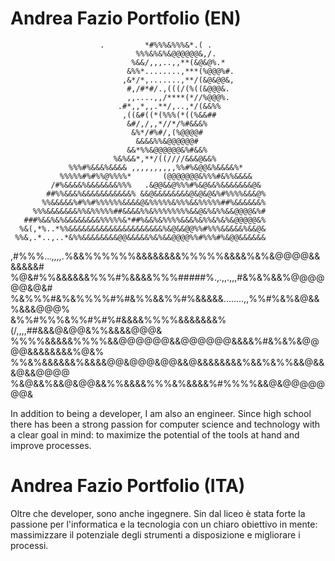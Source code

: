 # Andrea Fazio Portfolio (EN)

                        .         *#%%%&%%%&*.( .
                                %%%&%&%&@@@@@@&,/.
                               %&&/,,,..,,**(&@&@%.*
                              &%%*........,***(%@@@%#.
                             ,&*/*,.......,**/(&@&@@&,
                              #,/#*#/.,(((/(%((&@@@&.
                              ,,....,,/****(*//%@@@%.
                            .#*,,*,,.**/,..,*/(&&%%
                             ,((&#((*(%%%(*((%&&##
                              &#/,/,,*//*/%#&&&%
                               &%*/#%#/,(%@@@@#
                                &&&&%%&@@@@@@#
                              &&*%%&@@@@@@&%#&&%
                           %&%&&*,**/((////&&&@&&%
                 %%%#%&&&%&&&& ,,,,,,,,,,%%#%&@@&%&&&&%*
               %%%%%#%#%%@%%%%*       (@@@@@@@&%%%#&%%&&&&
             /#%&&&&%&&&&&&&%%%   .&@@&&@%%%#%&@&&%&&&&&&&@&
            ##%%&&&%&&&&&&&&&&&% &&@&&&&&&&&@&@&@&%#%%%%&&&@%
           %%&&&&&%#%%#%%%%%%&&&&@&%%%%%&%%%&&%%%%%##%&&&&&&%
         %%%&&&&&&&%%&%%%%%##&&&&%%&%%%%%%%%&&@&%&%%&&@@@@&%#
       ###%&&%&%&&&&&&&&%%%%%&*##%&&%&%%%%&&&%&%%&%&%&@@@@@&%
      %&(,*%..*%%&&&&&&&&&&&&&&&&&&&&&%&@&&@@%%#%%%&&&&&%&&@&
     %%&,.*..,..*&%%&&&&&&&&@@&&&&&%&%&&@@@@%%#%%%#%&@@&&&&&&

,#%%%.._.,,,,._%&&%%%%%%&&&&&&&&%%%%%&&&&%&%&@@@@&&&&&&&#  
 %@&#%%&&&&&&%%%#%&&&&%%%#####%.,.,,.,,,#&%&%&&%@@@@@@&@&#  
 %&%%%#&%&%%%%#%#&%%&&%%#%&&&&&........,,%%#%&%&@&&%&&&@@@%  
 &%%#%%%&%%#%#%#&&&&%%%%&&&&&&&%(/,,,,##&&&@&@@&%%&&&&@@@&  
 %%%%&&&&&%%%%&&@@@@@@&&@@@@@@&&&&%#&%&%&@@@@&&&&&&&&%@&%  
 %%&%&&&&&&%&&&&@@&@@@&@@&&@&&&&&&&&%&&%&%%&&@&&&@&&@@@@  
 %&@&&%&&@&@@&&%%&&&&%%%&%&&&&%#%%%%&&@&@@@@@@@&

In addition to being a developer, I am also an engineer. Since high school there has been a strong passion for computer science and technology with a clear goal in mind: to maximize the potential of the tools at hand and improve processes.

# Andrea Fazio Portfolio (ITA)

Oltre che developer, sono anche ingegnere. Sin dal liceo è stata forte la passione per l'informatica e la tecnologia con un chiaro obiettivo in mente: massimizzare il potenziale degli strumenti a disposizione e migliorare i processi.
